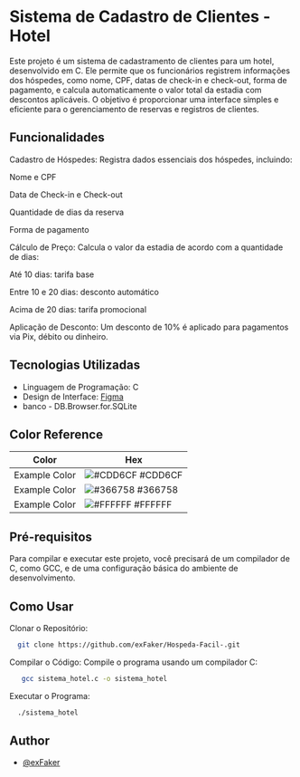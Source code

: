 
# Sistema de Cadastro de Clientes - Hotel

Este projeto é um sistema de cadastramento de clientes para um hotel, desenvolvido em C. Ele permite que os funcionários registrem informações dos hóspedes, como nome, CPF, datas de check-in e check-out, forma de pagamento, e calcula automaticamente o valor total da estadia com descontos aplicáveis. O objetivo é proporcionar uma interface simples e eficiente para o gerenciamento de reservas e registros de clientes.


## Funcionalidades

Cadastro de Hóspedes: Registra dados essenciais dos hóspedes, incluindo:

Nome e CPF

Data de Check-in e Check-out

Quantidade de dias da reserva

Forma de pagamento

Cálculo de Preço: Calcula o valor da estadia de acordo com a quantidade de dias:

Até 10 dias: tarifa base

Entre 10 e 20 dias: desconto automático

Acima de 20 dias: tarifa promocional

Aplicação de Desconto: Um desconto de 10% é aplicado para pagamentos via Pix, débito ou dinheiro.


## Tecnologias Utilizadas

- Linguagem de Programação: C
 - Design de Interface:  [Figma](https://www.figma.com/design/IP9KhQxS9kcxSd4M0NoWn1/Hospeda-Facil?node-id=8002-161&m=dev&t=HwU67qw4QBRDpx5p-1)
- banco - DB.Browser.for.SQLite
## Color Reference

| Color             | Hex                                                                |
| ----------------- | ------------------------------------------------------------------ |
| Example Color | ![#CDD6CF](https://via.placeholder.com/10/CDD6C?text=+) #CDD6CF |
| Example Color | ![#366758](https://via.placeholder.com/10/366758?text=+) #366758 |
| Example Color | ![#FFFFFF](https://via.placeholder.com/10/ffffff?text=+) #FFFFFF |



## Pré-requisitos

Para compilar e executar este projeto, você precisará de um compilador de C, como GCC, e de uma configuração básica do ambiente de desenvolvimento.

## Como Usar

Clonar o Repositório:

```bash
  git clone https://github.com/exFaker/Hospeda-Facil-.git
```

Compilar o Código: Compile o programa usando um compilador C:

```bash
   gcc sistema_hotel.c -o sistema_hotel

```

Executar o Programa:

```bash
  ./sistema_hotel

```


## Author

- [@exFaker](https://github.com/exFaker)

